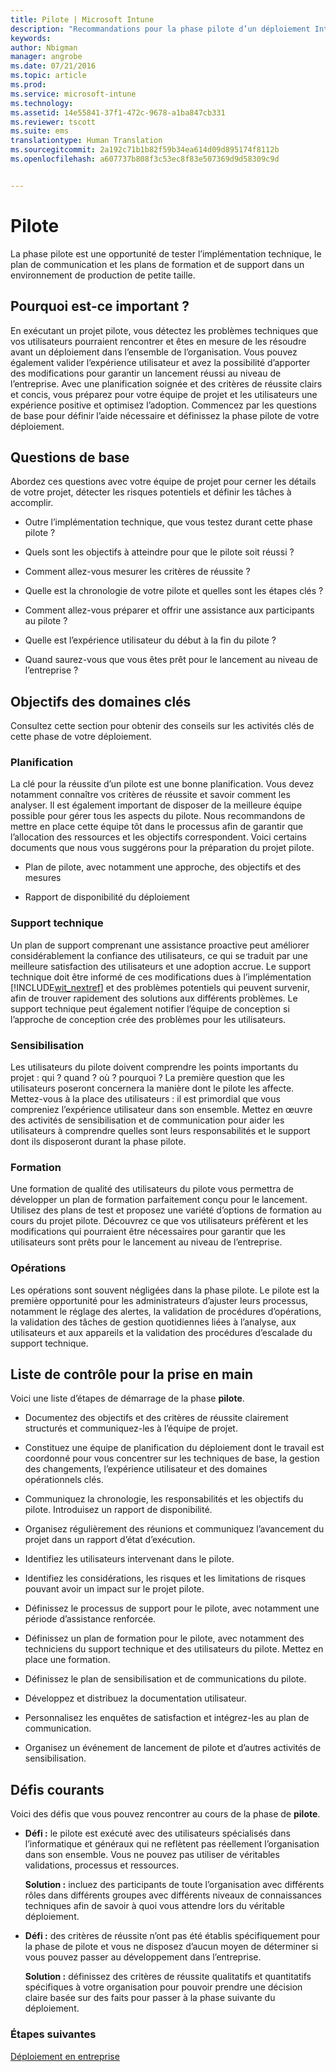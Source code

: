 ```yaml
---
title: Pilote | Microsoft Intune
description: "Recommandations pour la phase pilote d’un déploiement Intune."
keywords: 
author: Nbigman
manager: angrobe
ms.date: 07/21/2016
ms.topic: article
ms.prod: 
ms.service: microsoft-intune
ms.technology: 
ms.assetid: 14e55841-37f1-472c-9678-a1ba847cb331
ms.reviewer: tscott
ms.suite: ems
translationtype: Human Translation
ms.sourcegitcommit: 2a192c71b1b82f59b34ea614d09d895174f8112b
ms.openlocfilehash: a607737b808f3c53ec8f83e507369d9d58309c9d


---
```


# Pilote
La phase pilote est une opportunité de tester l’implémentation technique, le plan de communication et les plans de formation et de support dans un environnement de production de petite taille.

## Pourquoi est-ce important ?
En exécutant un projet pilote, vous détectez les problèmes techniques que vos utilisateurs pourraient rencontrer et êtes en mesure de les résoudre avant un déploiement dans l’ensemble de l’organisation. Vous pouvez également valider l’expérience utilisateur et avez la possibilité d’apporter des modifications pour garantir un lancement réussi au niveau de l’entreprise. Avec une planification soignée et des critères de réussite clairs et concis, vous préparez pour votre équipe de projet et les utilisateurs une expérience positive et optimisez l’adoption.
Commencez par les questions de base pour définir l’aide nécessaire et définissez la phase pilote de votre déploiement.

## Questions de base
Abordez ces questions avec votre équipe de projet pour cerner les détails de votre projet, détecter les risques potentiels et définir les tâches à accomplir.

-   Outre l’implémentation technique, que vous testez durant cette phase pilote ?

-   Quels sont les objectifs à atteindre pour que le pilote soit réussi ?

-   Comment allez-vous mesurer les critères de réussite ?

-   Quelle est la chronologie de votre pilote et quelles sont les étapes clés ?

-   Comment allez-vous préparer et offrir une assistance aux participants au pilote ?

-   Quelle est l’expérience utilisateur du début à la fin du pilote ?

-   Quand saurez-vous que vous êtes prêt pour le lancement au niveau de l’entreprise ?

## Objectifs des domaines clés
Consultez cette section pour obtenir des conseils sur les activités clés de cette phase de votre déploiement.

### Planification
La clé pour la réussite d’un pilote est une bonne planification. Vous devez notamment connaître vos critères de réussite et savoir comment les analyser. Il est également important de disposer de la meilleure équipe possible pour gérer tous les aspects du pilote. Nous recommandons de mettre en place cette équipe tôt dans le processus afin de garantir que l’allocation des ressources et les objectifs correspondent. Voici certains documents que nous vous suggérons pour la préparation du projet pilote.

-   Plan de pilote, avec notamment une approche, des objectifs et des mesures

-   Rapport de disponibilité du déploiement

### Support technique
Un plan de support comprenant une assistance proactive peut améliorer considérablement la confiance des utilisateurs, ce qui se traduit par une meilleure satisfaction des utilisateurs et une adoption accrue. Le support technique doit être informé de ces modifications dues à l’implémentation [!INCLUDE[wit_nextref](../includes/wit_nextref_md.md)] et des problèmes potentiels qui peuvent survenir, afin de trouver rapidement des solutions aux différents problèmes. Le support technique peut également notifier l’équipe de conception si l’approche de conception crée des problèmes pour les utilisateurs.

### Sensibilisation
Les utilisateurs du pilote doivent comprendre les points importants du projet : qui ? quand ? où ? pourquoi ? La première question que les utilisateurs poseront concernera la manière dont le pilote les affecte. Mettez-vous à la place des utilisateurs : il est primordial que vous compreniez l’expérience utilisateur dans son ensemble. Mettez en œuvre des activités de sensibilisation et de communication pour aider les utilisateurs à comprendre quelles sont leurs responsabilités et le support dont ils disposeront durant la phase pilote.

### Formation
Une formation de qualité des utilisateurs du pilote vous permettra de développer un plan de formation parfaitement conçu pour le lancement. Utilisez des plans de test et proposez une variété d’options de formation au cours du projet pilote. Découvrez ce que vos utilisateurs préfèrent et les modifications qui pourraient être nécessaires pour garantir que les utilisateurs sont prêts pour le lancement au niveau de l’entreprise.

### Opérations
Les opérations sont souvent négligées dans la phase pilote. Le pilote est la première opportunité pour les administrateurs d’ajuster leurs processus, notamment le réglage des alertes, la validation de procédures d’opérations, la validation des tâches de gestion quotidiennes liées à l’analyse, aux utilisateurs et aux appareils et la validation des procédures d’escalade du support technique.

## Liste de contrôle pour la prise en main
Voici une liste d’étapes de démarrage de la phase **pilote**.

-   Documentez des objectifs et des critères de réussite clairement structurés et communiquez-les à l’équipe de projet.

-   Constituez une équipe de planification du déploiement dont le travail est coordonné pour vous concentrer sur les techniques de base, la gestion des changements, l’expérience utilisateur et des domaines opérationnels clés.

-   Communiquez la chronologie, les responsabilités et les objectifs du pilote. Introduisez un rapport de disponibilité.

-   Organisez régulièrement des réunions et communiquez l’avancement du projet dans un rapport d’état d’exécution.

-   Identifiez les utilisateurs intervenant dans le pilote.

-   Identifiez les considérations, les risques et les limitations de risques pouvant avoir un impact sur le projet pilote.

-   Définissez le processus de support pour le pilote, avec notamment une période d’assistance renforcée.

-   Définissez un plan de formation pour le pilote, avec notamment des techniciens du support technique et des utilisateurs du pilote. Mettez en place une formation.

-   Définissez le plan de sensibilisation et de communications du pilote.

-   Développez et distribuez la documentation utilisateur.

-   Personnalisez les enquêtes de satisfaction et intégrez-les au plan de communication.

-   Organisez un événement de lancement de pilote et d’autres activités de sensibilisation.

## Défis courants
Voici des défis que vous pouvez rencontrer au cours de la phase de **pilote**.

-   **Défi :** le pilote est exécuté avec des utilisateurs spécialisés dans l’informatique et généraux qui ne reflètent pas réellement l’organisation dans son ensemble. Vous ne pouvez pas utiliser de véritables validations, processus et ressources.

    **Solution :** incluez des participants de toute l’organisation avec différents rôles dans différents groupes avec différents niveaux de connaissances techniques afin de savoir à quoi vous attendre lors du véritable déploiement.

-   **Défi :** des critères de réussite n’ont pas été établis spécifiquement pour la phase de pilote et vous ne disposez d’aucun moyen de déterminer si vous pouvez passer au développement dans l’entreprise.

    **Solution :** définissez des critères de réussite qualitatifs et quantitatifs spécifiques à votre organisation pour pouvoir prendre une décision claire basée sur des faits pour passer à la phase suivante du déploiement.

### Étapes suivantes
[Déploiement en entreprise](enterprise-rollout.md)



<!--HONumber=Jul16_HO4-->


